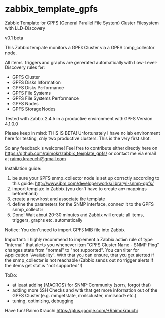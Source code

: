 # zabbix_template_gpfs
Zabbix Template for GPFS (General Parallel File System) Cluster Filesystem with LLD-Discovery

v0.1 beta

This Zabbix template monitors a GPFS Cluster via a GPFS snmp_collector node.

All items, triggers and graphs are generated automatically with Low-Level-Discovery rules for:
- GPFS Cluster
- GPFS Disks Information
- GPFS Disks Performance
- GPFS File Systems
- GPFS File Systems Performance
- GPFS Nodes
- GPFS Storage Nodes

Tested with Zabbix 2.4.5 in a productive environment with GPFS Version 4.1.0.0

Please keep in mind: THIS IS BETA! Unfortunately I have no lab environment here for testing, only two productive clusters. This is the very first shot.

So any feedback is welcome! Feel free to contribute either directly here on https://github.com/raimokr/zabbix_template_gpfs/ or contact me via email at raimo.kraeuchi@gmail.com

Installation guide:
1. be sure your GPFS snmp_collector node is set up correctly according to this guide: http://www.ibm.com/developerworks/library/l-snmp-gpfs/
2. import template in Zabbix (you don't have to create any mappings beforehand)
3. create a new host and associate the template
4. define the parameters for the SNMP interface, connect it to the GPFS snmp_collector
5. Done! Wait about 20-30 minutes and Zabbix will create all items, triggers, graphs etc. automatically

Notice: You don't need to import GPFS MIB file into Zabbix.

Important:
I highly recommend to implement a Zabbix action rule of type "internal" that alerts you whenever item "GPFS Cluster Name - SNMP Ping" changes state from "normal" to "not supported". You can filter for Application "Availability". With that you can ensure, that you get alerted if the snmp_collector is not reachable (Zabbix sends out no trigger alerts if the items get status "not supported"!)

ToDo:
- at least adding {MACROS} for SNMP-Community (sorry, forgot that)
- adding more SSH Checks and with that get more information out of the GPFS Cluster (e.g. mmgetstate, mmlscluster, mmlsnode etc.)
- tuning, optimizing, debugging

Have fun!
Raimo Kräuchi
https://plus.google.com/+RaimoKrauchi
